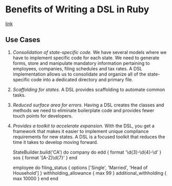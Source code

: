 # Benefits of Writing a DSL in Ruby
[link](http://engineering.zenpayroll.com/benefits-of-writing-a-dsl/)

## Use Cases

1. *Consolidation of state-specific code.* We have several models where we have to implement specific code for each state. We need to generate forms, store and manipulate mandatory information pertaining to employees, companies, filing schedules and tax rates. A DSL implementation allows us to consolidate and organize all of the state-specific code into a dedicated directory and primary file.
2. *Scaffolding for states.* A DSL provides scaffolding to automate common tasks.
3. *Reduced surface area for errors.* Having a DSL creates the classes and methods we need to eliminate boilerplate code and provides fewer touch points for developers.
4. *Provides a toolkit to accelerate expansion.* With the DSL, you get a framework that makes it easier to implement unique compliance requirements for new states. A DSL is a focused toolkit that reduces the time it takes to develop moving forward.

    StateBuilder.build('CA') do
      company do
        edd { format '\d{3}-\d{4}-\d' }
        sos { format '[A-Z]\d{7}' }
      end

      employee do
        filing_status { options ['Single', 'Married', 'Head of Household'] }
        withholding_allowance { max 99 }
        additional_withholding { max 10000 }
      end
    end

[TODO]: THIS!

